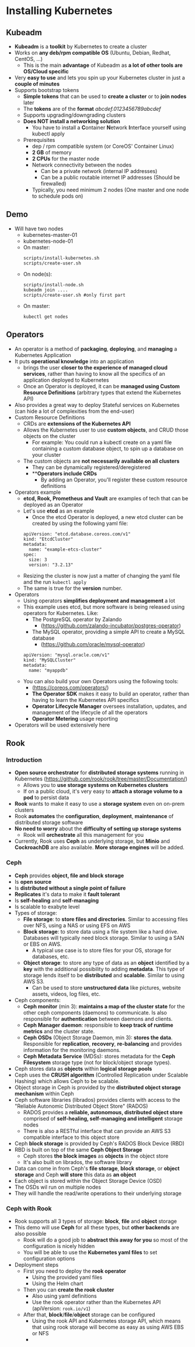 # Installing Kubernetes 
## Kubeadm
- **Kubeadm** is a **toolkit** by Kubernetes to create a cluster
- Works on **any deb/rpm compatible OS** (Ubuntu, Debian, Redhat, CentOS, ...)
    - This is the main **advantage** of Kubeadm as **a lot of other tools are OS/Cloud specific**
- Very **easy to use** and lets you spin up your Kubernetes cluster in just a **couple of minutes** 
- Supports bootstrap tokens
  - **Simple tokens** that can be used to **create a cluster** or to **join nodes** later
  - The **tokens** are of the **format** *abcdef.0123456789abcdef*
  - Supports upgrading/downgrading clusters
  - **Does NOT install a networking solution**
    - You have to install a **C**ontainer **N**etwork **I**nterface yourself using kubectl apply
  - Prerequisites
    - dep / rpm compatible system (or CoreOS' Container Linux)
    - **2 GB** of memory
    - **2 CPUs** for the master node
    - Network connectivity between the nodes
      - Can be a private network (internal IP addresses)
      - Can be a public routable internet IP addresses (Should be firewalled)
    - Typically, you need minimum 2 nodes (One master and one node to schedule pods on) 

## Demo
- Will have two nodes
  - kubernetes-master-01
  - kubernetes-node-01
  - On master:
    ````
    scripts/install-kubernetes.sh
    scripts/create-user.sh
    ````
  - On node(s):
    ````
    scripts/install-node.sh
    kubeadm join ....
    scripts/create-user.sh #only first part
    ````
  - On master:
    ````
    kubectl get nodes
    ````
 
## Operators
- An operator is a method of **packaging**, **deploying**, and **managing** a Kubernetes Application
- It puts **operational knowledge** into an application
  - brings the user **closer to the experience of managed cloud services**, rather than having to know all the specifics of an application deployed to Kubernetes
  - Once an Operator is deployed, it can be **managed using Custom Resource Definitions** (arbitrary types that extend the Kubernetes API)
- Also provides a great way to deploy Stateful services on Kubernetes (can hide a lot of complexities from the end-user)
- Custom Resource Definitions
  - CRDs are **extensions of the Kubernetes API**
  - Allows the Kubernetes user to use **custom objects**, and CRUD those objects on the cluster
    - For example: You could run a kubectl create on  a yaml file containing a custom database object, to spin up a database on your cluster
  - The custom objects are **not necessarily available on all clusters**
    - They can be dynamically registered/deregistered
    - ****Operators include CRDs**
      - By adding an Operator, you'll register these custom resource definitions
- Operators example
  - **etcd, Rook, Prometheus and Vault**  are examples of tech that can be deployed as an Operator
  - Let's use **etcd** as an example
    - Once the etcd Operator is deployed, a new etcd cluster can be created by using the following yaml file:
    ````
    apiVersion: "etcd.database.coreos.com/v1"
    kind: "EtcdCluster"
    metadata:
      name: "example-etcs-cluster"
    spec:
      size: 3
      version: "3.2.13"
    ````
  - Resizing the cluster is  now just a matter of changing the yaml file and the run `kubectl apply`
  - The same is true for the **version** number.    
- Operators
  - Using operators **simplifies deployment and management** a lot
  - This example uses etcd, but more software is being released using operators for Kubernetes. Like:
    - The PostgreSQL operator by Zalando
      - (https://github.com/zalando-incubator/postgres-operator)
    - The MySQL operator, providing a simple API to create a MySQL database
        - (https://github.com/oracle/mysql-operator)
    ````
    apiVersion: "mysql.oracle.com/v1"
    kind: "MySQLCluster"
    metadata:
      name: "myappdb"
    ````
  - You can also build your own Operators using the following tools:
    - (https://coreos.com/operators/)
    - **The Operator SDK** makes it easy to build an operator, rather than having to learn the Kubernetes API specifics
    - **Operator Lifecycle Manager** oversees installation, updates, and management of the lifecycle of all the operators
    - **Operator Metering** usage reporting
- Operators will be used extensively here

## Rook
### Introduction
  - **Open source orchestrator** for **distributed storage systems** running in Kubernetes (https://github.com/rook/rook/tree/master/Documentation/) 
    - Allows you to **use storage systems on Kubernetes clusters**
    - If on a public cloud, it's very easy to **attach a storage volume to a pod** to persist data
  - **Rook** wants to make it easy to use a **storage system** even on on-prem clusters
  - Rook **automates** the **configuration**, **deployment**, **maintenance** of distributed storage software
  - **No need to worry** about the **difficulty of setting up storage systems**
    - Rook will **orchestrate** all this management for you
  - Currently, Rook uses **Ceph** as underlying storage, but **Minio** and **CockroachDB** are also available. **More storage engines** will be added.

### Ceph
  - **Ceph** provides **object, file and block storage**
  - Is **open source**
  - Is **distributed without a single point of failure**
  - **Replicates** it's data to make it **fault tolerant**
  - Is **self-healing** and **self-managing**
  - Is scalable to exabyte level
  - Types of storage:
    - **File storage**: to **store files and directories**. Similar to accessing files over NFS, using a NAS or using EFS on AWS
    - **Block storage**: to store data using a file system like a hard drive. Databases will typically need block storage. Similar to using a SAN or EBS on AWS.
      - A typical use case is to store files for your OS, storage for databases, etc.
    - **Object storage**: to store any type of data as an **object** identified by a **key** with the additional possibility to adding **metadata**. This type of storage lends itself to be **distributed** and **scalable**. Similar to using AWS S3.
      - Can be used to store **unstructured data** like pictures, website assets, videos, log files, etc.
  - Ceph components:
    - **Ceph monitor** (min 3): **maintains a map of the cluster state** for the other ceph components (daemons) to communicate. Is also responsible for **authentication** between daemons and clients.
    - **Ceph Manager daemon**: responsible to **keep track of runtime metrics** and the cluster state.
    - **Ceph OSDs** (Object Storage Daemon, min 3): **stores the data**. Responsible for **replication**, **recovery**, **re-balancing** and provides information for the monitoring daemons.
    - **Ceph Metadata Service** (MDSs): stores metadata for the **Ceph Filesystem** storage type (not for block/object storage types).
  - Ceph stores data as **objects** within **logical storage pools**
  - Ceph uses the **CRUSH algorithm** (Controlled Replication under Scalable Hashing) which allows Ceph to be scalable.
  - Object storage in Ceph is provided by the **distributed object storage mechanism** within Ceph
  - Ceph software libraries (librados) provides clients with access to the "Reliable Autonomic Distributed Object Store" (RADOS)  
    - RADOS provides a **reliable, autonomous, distributed object store** comprised of **self-healing, self-managing and intelligent** storage nodes
    - There is also a RESTful interface that can provide an AWS S3 compatible interface to this object store
  - Ceph **block storage** is provided by Ceph's RADOS Block Device (RBD) 
  - RBD is built on top of the same **Ceph Object Storage**
    - Ceph stores **the block images** as **objects** in the object store
    - It's also built on librados, the software library
  - Data can come in from Ceph's **file storage**, **block storage**, or **object storage** and Ceph **will store** this data as **an object**
  - Each object is stored within the Object Storage Device (OSD)
  - The OSDs wil run on multiple nodes
  - They will handle the read/write operations to their underlying storage

### Ceph with Rook
  - Rook supports all 3 types of storage: **block**, **file** and **object** storage
  - This demo will use **Ceph** for all these types, but **other backends** are also possible 
    - Rook will do a good job to **abstract this away for you** so most of the configuration is nicely hidden
    - You will be able to use the **Kubernetes yaml files** to set configuration options 
  - Deployment steps
    - First you need to deploy the **rook operator**
      - Using the provided yaml files
      - Using the Helm chart
    - Then you can **create the rook cluster**
      - Also using yaml definitions
      - Use the rook operator rather than the Kubernetes API (apiVersion: `rook.io/v1`)
    - After that, **block**/**file**/**object** storage can be configured
      - Using the rook API and Kubernetes storage API, which means that using rook storage will become as easy as using AWS EBS or NFS
      - 
